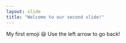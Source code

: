 ```yaml
---
layout: slide
title: "Welcome to our second slide!"
---
```

My first emoji :smiley:
Use the left arrow to go back!
